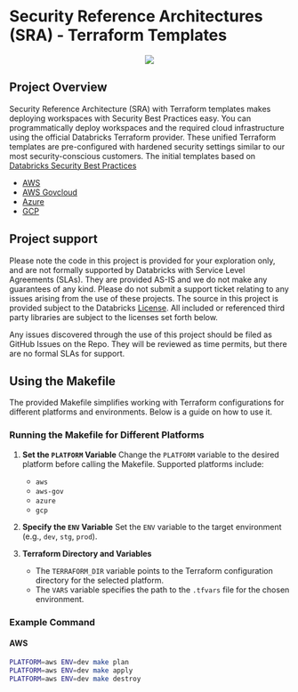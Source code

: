 # Security Reference Architectures (SRA) - Terraform Templates

<p align="center">
  <img src="https://i.ibb.co/NrfH2qc/Screenshot-2024-09-17-at-1-02-06-PM.png" />
</p>

## Project Overview

Security Reference Architecture (SRA) with Terraform templates makes deploying workspaces with Security Best Practices easy. You can programmatically deploy workspaces and the required cloud infrastructure using the official Databricks Terraform provider. These unified Terraform templates are pre-configured with hardened security settings similar to our most security-conscious customers. The initial templates based on [Databricks Security Best Practices](https://www.databricks.com/trust/security-features#best-practices)

- [AWS](https://github.com/databricks/terraform-databricks-sra/tree/main/aws)
- [AWS Govcloud](https://github.com/databricks/terraform-databricks-sra/tree/main/aws-gov)
- [Azure](https://github.com/databricks/terraform-databricks-sra/tree/main/azure)
- [GCP](https://github.com/databricks/terraform-databricks-sra/tree/main/gcp)

## Project support

Please note the code in this project is provided for your exploration only, and are not formally supported by Databricks with Service Level Agreements (SLAs). They are provided AS-IS and we do not make any guarantees of any kind. Please do not submit a support ticket relating to any issues arising from the use of these projects. The source in this project is provided subject to the Databricks [License](./LICENSE). All included or referenced third party libraries are subject to the licenses set forth below.

Any issues discovered through the use of this project should be filed as GitHub Issues on the Repo. They will be reviewed as time permits, but there are no formal SLAs for support.

## Using the Makefile

The provided Makefile simplifies working with Terraform configurations for different platforms and environments. Below is a guide on how to use it.

### Running the Makefile for Different Platforms

1. **Set the `PLATFORM` Variable**
   Change the `PLATFORM` variable to the desired platform before calling the Makefile. Supported platforms include:
   - `aws`
   - `aws-gov`
   - `azure`
   - `gcp`

2. **Specify the `ENV` Variable**
   Set the `ENV` variable to the target environment (e.g., `dev`, `stg`, `prod`).

3. **Terraform Directory and Variables**
   - The `TERRAFORM_DIR` variable points to the Terraform configuration directory for the selected platform.
   - The `VARS` variable specifies the path to the `.tfvars` file for the chosen environment.

### Example Command

#### AWS
```bash
PLATFORM=aws ENV=dev make plan
PLATFORM=aws ENV=dev make apply
PLATFORM=aws ENV=dev make destroy
```
